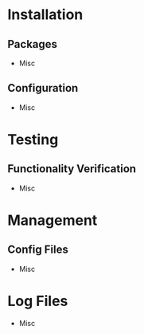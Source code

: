 # Installation

## Packages

* Misc

## Configuration

* Misc

# Testing

## Functionality Verification

* Misc

# Management

## Config Files

* Misc

# Log Files

* Misc
